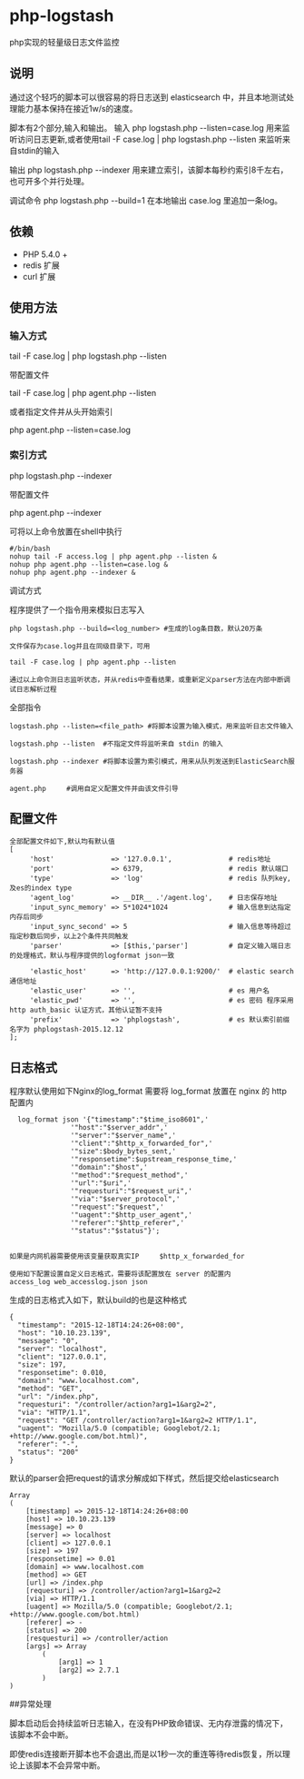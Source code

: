 # php-logstash
php实现的轻量级日志文件监控

说明
------

通过这个轻巧的脚本可以很容易的将日志送到 elasticsearch 中，并且本地测试处理能力基本保持在接近1w/s的速度。

脚本有2个部分,输入和输出。 
输入 php logstash.php --listen=case.log 用来监听访问日志更新,或者使用tail -F case.log | php logstash.php --listen 来监听来自stdin的输入

输出 php logstash.php --indexer 用来建立索引，该脚本每秒约索引8千左右，也可开多个并行处理。

调试命令 php logstash.php --build=1 在本地输出 case.log 里追加一条log。

## 依赖

* PHP 5.4.0 +
* redis 扩展
* curl 扩展

## 使用方法

### 输入方式

tail -F case.log | php logstash.php --listen

带配置文件

tail -F case.log | php agent.php --listen

或者指定文件并从头开始索引

php agent.php --listen=case.log

### 索引方式

php logstash.php --indexer

带配置文件

php agent.php --indexer

可将以上命令放置在shell中执行

```
#/bin/bash
nohup tail -F access.log | php agent.php --listen &
nohup php agent.php --listen=case.log & 
nohup php agent.php --indexer &
```

调试方式

程序提供了一个指令用来模拟日志写入

```
php logstash.php --build=<log_number> #生成的log条目数，默认20万条

文件保存为case.log并且在同级目录下，可用 

tail -F case.log | php agent.php --listen

通过以上命令测日志监听状态，并从redis中查看结果，或重新定义parser方法在内部中断调试日志解析过程
```

全部指令

```
logstash.php --listen=<file_path> #将脚本设置为输入模式，用来监听日志文件输入

logstash.php --listen  #不指定文件将监听来自 stdin 的输入

logstash.php --indexer #将脚本设置为索引模式，用来从队列发送到ElasticSearch服务器

agent.php     #调用自定义配置文件并由该文件引导
```



## 配置文件

```
全部配置文件如下,默认均有默认值
[
     'host'              => '127.0.0.1',              # redis地址
     'port'              => 6379,                     # redis 默认端口
     'type'              => 'log'                     # redis 队列key,及es的index type
     'agent_log'         => __DIR__ .'/agent.log',    # 日志保存地址
     'input_sync_memory' => 5*1024*1024               # 输入信息到达指定内存后同步
     'input_sync_second' => 5                         # 输入信息等待超过指定秒数后同步，以上2个条件共同触发
     'parser'            => [$this,'parser']          # 自定义输入端日志的处理格式，默认与程序提供的logformat json一致

     'elastic_host'      => 'http://127.0.0.1:9200/'  # elastic search通信地址
     'elastic_user'      => '',                       # es 用户名             
     'elastic_pwd'       => '',                       # es 密码 程序采用 http auth_basic 认证方式，其他认证暂不支持
     'prefix'            => 'phplogstash',            # es 默认索引前缀名字为 phplogstash-2015.12.12 
];
```


## 日志格式

程序默认使用如下Nginx的log_format
需要将 log_format 放置在 nginx 的 http 配置内

```
  log_format json '{"timestamp":"$time_iso8601",'
               '"host":"$server_addr",'
               '"server":"$server_name",'
               '"client":"$http_x_forwarded_for",'
               '"size":$body_bytes_sent,'
               '"responsetime":$upstream_response_time,'
               '"domain":"$host",'
               '"method":"$request_method",'
               '"url":"$uri",'
               '"requesturi":"$request_uri",'
               '"via":"$server_protocol",'
               '"request":"$request",'
               '"uagent":"$http_user_agent",'
               '"referer":"$http_referer",'
               '"status":"$status"}';


如果是内网机器需要使用该变量获取真实IP     $http_x_forwarded_for

使用如下配置设置自定义日志格式，需要将该配置放在 server 的配置内
access_log web_accesslog.json json
```

生成的日志格式入如下，默认build的也是这种格式

```
{
  "timestamp": "2015-12-18T14:24:26+08:00",
  "host": "10.10.23.139",
  "message": "0",
  "server": "localhost",
  "client": "127.0.0.1",
  "size": 197,
  "responsetime": 0.010,
  "domain": "www.localhost.com",
  "method": "GET",
  "url": "/index.php",
  "requesturi": "/controller/action?arg1=1&arg2=2",
  "via": "HTTP/1.1",
  "request": "GET /controller/action?arg1=1&arg2=2 HTTP/1.1",
  "uagent": "Mozilla/5.0 (compatible; Googlebot/2.1; +http://www.google.com/bot.html)",
  "referer": "-",
  "status": "200"
}
```

默认的parser会把request的请求分解成如下样式，然后提交给elasticsearch
```
Array
(
    [timestamp] => 2015-12-18T14:24:26+08:00
    [host] => 10.10.23.139
    [message] => 0
    [server] => localhost
    [client] => 127.0.0.1
    [size] => 197
    [responsetime] => 0.01
    [domain] => www.localhost.com
    [method] => GET
    [url] => /index.php
    [requesturi] => /controller/action?arg1=1&arg2=2
    [via] => HTTP/1.1
    [uagent] => Mozilla/5.0 (compatible; Googlebot/2.1; +http://www.google.com/bot.html)
    [referer] => -
    [status] => 200
    [resquesturi] => /controller/action
    [args] => Array
        (
            [arg1] => 1
            [arg2] => 2.7.1
        )
)
```


##异常处理

脚本启动后会持续监听日志输入，在没有PHP致命错误、无内存泄露的情况下，该脚本不会中断。

即使redis连接断开脚本也不会退出,而是以1秒一次的重连等待redis恢复，所以理论上该脚本不会异常中断。
